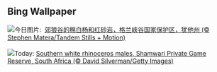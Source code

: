 ## Bing Wallpaper
![](https://www.bing.com/th?id=OHR.CottonwoodCanyon_ZH-CN5293620973_UHD.jpg&w=1000)今日图片: &nbsp;[郊狼谷的棉白杨和红砂岩，格兰峡谷国家保护区，犹他州 (© Stephen Matera/Tandem Stills + Motion)](https://www.bing.com/th?id=OHR.CottonwoodCanyon_ZH-CN5293620973_UHD.jpg)
<br><br/>
![](https://www.bing.com/th?id=OHR.ShamwariRhino_EN-US1414731584_UHD.jpg&w=1000)Today: [Southern white rhinoceros males, Shamwari Private Game Reserve, South Africa (© David Silverman/Getty Images)](https://www.bing.com/th?id=OHR.ShamwariRhino_EN-US1414731584_UHD.jpg)
<br><br/>

